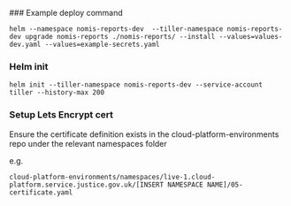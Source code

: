 
### Example deploy command
```
helm --namespace nomis-reports-dev  --tiller-namespace nomis-reports-dev upgrade nomis-reports ./nomis-reports/ --install --values=values-dev.yaml --values=example-secrets.yaml
```

### Helm init

```
helm init --tiller-namespace nomis-reports-dev --service-account tiller --history-max 200
```

### Setup Lets Encrypt cert

Ensure the certificate definition exists in the cloud-platform-environments repo under the relevant namespaces folder

e.g.
```
cloud-platform-environments/namespaces/live-1.cloud-platform.service.justice.gov.uk/[INSERT NAMESPACE NAME]/05-certificate.yaml
```
